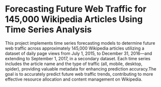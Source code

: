 # Forecasting Future Web Traffic for 145,000 Wikipedia Articles Using Time Series Analysis

This project implements time series forecasting models to determine future web traffic across approximately 145,000 Wikipedia articles utilizing a dataset of daily page views from July 1, 2015, to December 31, 2016—and extending to September 1, 2017, in a secondary dataset. Each time series includes the article name and the type of traffic (all, mobile, desktop, spider), providing valuable metadata for enhancing prediction accuracy.The goal is to accurately predict future web traffic trends, contributing to more effective resource allocation and content management on Wikipedia.
